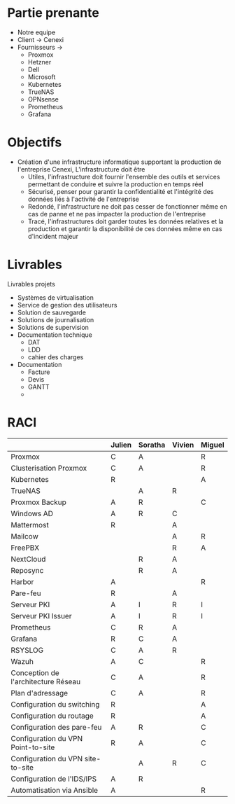 # Partie prenante
- Notre equipe
- Client -> Cenexi
- Fournisseurs ->
	- Proxmox
	- Hetzner
	- Dell
	- Microsoft
	- Kubernetes
	- TrueNAS
	- OPNsense
	- Prometheus
	- Grafana


# Objectifs
- Création d'une infrastructure informatique supportant la production de l'entreprise Cenexi, L'infrastructure doit être
	- Utiles, l'infrastructure doit fournir l'ensemble des outils et services permettant de conduire et suivre la production en temps réel
	- Sécurisé, penser pour garantir la confidentialité et l'intégrité des données liés à l'activité de l'entreprise
	- Redondé, l'infrastructure ne doit pas cesser de fonctionner même en cas de panne et ne pas impacter la production de l'entreprise
	- Tracé, l'infrastructures doit garder toutes les données relatives et la production et garantir la disponibilité de ces données même en cas d'incident majeur

# Livrables
Livrables projets
- Systèmes de virtualisation
- Service de gestion des utilisateurs
- Solution de sauvegarde
- Solutions de journalisation
- Solutions de supervision
- Documentation technique
	- DAT
	- LDD
	- cahier des charges
- Documentation 
	- Facture
	- Devis
	- GANTT
	- 


# RACI

|                                     | Julien | Soratha | Vivien | Miguel |
| ----------------------------------- | ------ | ------- | ------ | ------ |
| Proxmox                             | C      | A       |        | R      |
| Clusterisation Proxmox              | C      | A       |        | R      |
| Kubernetes                          | R      |         |        | A      |
| TrueNAS                             |        | A       | R      |        |
| Proxmox Backup                      | A      | R       |        | C      |
| Windows AD                          | A      | R       | C      |        |
| Mattermost                          | R      |         | A      |        |
| Mailcow                             |        |         | A      | R      |
| FreePBX                             |        |         | R      | A      |
| NextCloud                           |        | R       | A      |        |
| Reposync                            |        | R       | A      |        |
| Harbor                              | A      |         |        | R      |
| Pare-feu                            | R      |         | A      |        |
| Serveur PKI                         | A      | I       | R      | I      |
| Serveur PKI Issuer                  | A      | I       | R      | I      |
| Prometheus                          | C      | R       | A      |        |
| Grafana                             | R      | C       | A      |        |
| RSYSLOG                             | C      | A       | R      |        |
| Wazuh                               | A      | C       |        | R      |
| Conception de l'architecture Réseau | C      | A       |        | R      |
| Plan d'adressage                    | C      | A       |        | R      |
| Configuration du switching          | R      |         |        | A      |
| Configuration du routage            | R      |         |        | A      |
| Configuration des pare-feu          | A      | R       |        | C      |
| Configuration du VPN Point-to-site  | R      | A       |        | C      |
| Configuration du VPN site-to-site   |        | A       | R      | C      |
| Configuration de l'IDS/IPS          | A      | R       |        |        |
| Automatisation via Ansible          | A      |         |        | R      |
